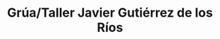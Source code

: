 ---
title: "Grúa/Taller Javier Gutiérrez de los Ríos"
url: /horcajo-de-los-montes/grua-taller-javier-gutierrez-de-los-rios/
shop: Autowerkstatt
---